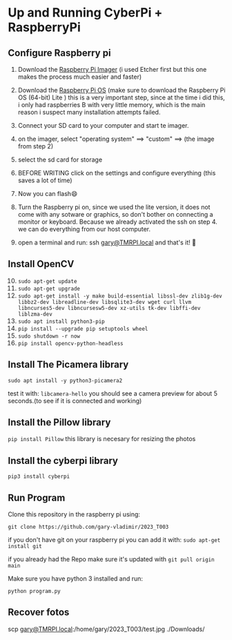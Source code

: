 # Up and Running CyberPi + RaspberryPi
## Configure Raspberry pi

1. Download the [Raspberry Pi Imager](URL "https://www.raspberrypi.org/software/") (i used Etcher first but this one makes the process much easier and faster)

2. Download the [Raspberry Pi OS](URL "https://www.raspberrypi.com/software/operating-systems/") (make sure to download the Raspberry Pi OS (64-bit) Lite ) this is a very important step, since at the time i did this, i only had raspberries B with very little memory, which is the main reason i suspect many installation attempts failed.
3. Connect your SD card to your computer and start te imager.
4. on the imager, select "operating system" ==> "custom" ==> (the image from step 2)
5. select the sd card for storage
6. BEFORE WRITING click on the settings and configure everything (this saves a lot of time)
7. Now you can flash😄
8. Turn the Raspberry pi on, since we used the lite version, it does not come with any sotware or graphics, so don't bother on connecting a monitor or keyboard. Because we already activated the ssh on step 4. we can do everything from our host computer.
9. open a terminal and run:  ssh gary@TMRPI.local   and that's it! 🥳

## Install OpenCV
10. `sudo apt-get update`
11. `sudo apt-get upgrade`
12. `sudo apt-get install -y make build-essential libssl-dev zlib1g-dev libbz2-dev libreadline-dev libsqlite3-dev wget curl llvm libncurses5-dev libncursesw5-dev xz-utils tk-dev libffi-dev liblzma-dev`
13. `sudo apt install python3-pip`
14. `pip install --upgrade pip setuptools wheel`
15. `sudo shutdown -r now`
16. `pip install opencv-python-headless`

## Install The Picamera library

`sudo apt install -y python3-picamera2`

test it with:
`libcamera-hello` you should see a camera preview for about 5 seconds.(to see if it is connected and working)

## Install the Pillow library

`pip install Pillow`
this library is necesary for resizing the photos

## Install the cyberpi library

`pip3 install cyberpi`

## Run Program
Clone this repository in the raspberry pi using:

 `git clone https://github.com/gary-vladimir/2023_T003`

 if you don't have git on your raspberry pi you can add it with: `sudo apt-get install git`

 if you already had the Repo make sure it's updated with `git pull origin main`

Make sure you have python 3 installed and run:

`python program.py`

## Recover fotos
scp gary@TMRPI.local:/home/gary/2023_T003/test.jpg ./Downloads/